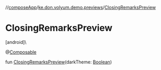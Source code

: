 //[composeApp](../../index.md)/[ke.don.volyum.demo.previews](index.md)/[ClosingRemarksPreview](-closing-remarks-preview.md)

# ClosingRemarksPreview

[android]\

@[Composable](https://developer.android.com/reference/kotlin/androidx/compose/runtime/Composable.html)

fun [ClosingRemarksPreview](-closing-remarks-preview.md)(darkTheme: [Boolean](https://kotlinlang.org/api/core/kotlin-stdlib/kotlin/-boolean/index.html))